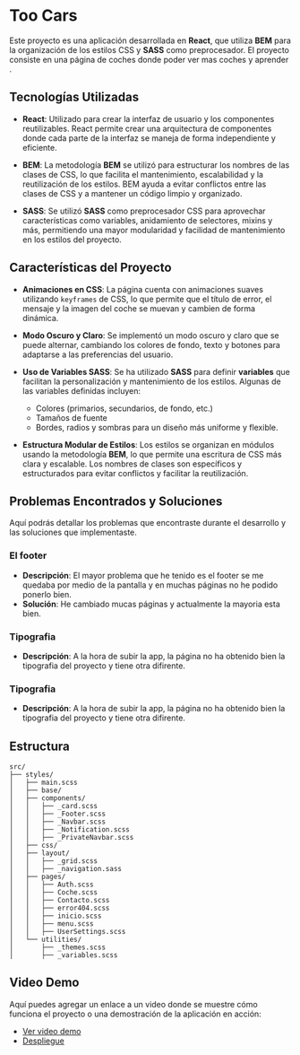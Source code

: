 # Too Cars

Este proyecto es una aplicación desarrollada en **React**, que utiliza **BEM** para la organización de los estilos CSS y **SASS** como preprocesador. El proyecto consiste en una página de coches donde poder ver mas coches y aprender .

## Tecnologías Utilizadas

- **React**: Utilizado para crear la interfaz de usuario y los componentes reutilizables. React permite crear una arquitectura de componentes donde cada parte de la interfaz se maneja de forma independiente y eficiente.
  
- **BEM**: La metodología **BEM** se utilizó para estructurar los nombres de las clases de CSS, lo que facilita el mantenimiento, escalabilidad y la reutilización de los estilos. BEM ayuda a evitar conflictos entre las clases de CSS y a mantener un código limpio y organizado.
  
- **SASS**: Se utilizó **SASS** como preprocesador CSS para aprovechar características como variables, anidamiento de selectores, mixins y más, permitiendo una mayor modularidad y facilidad de mantenimiento en los estilos del proyecto.

## Características del Proyecto

- **Animaciones en CSS**: La página cuenta con animaciones suaves utilizando `keyframes` de CSS, lo que permite que el título de error, el mensaje y la imagen del coche se muevan y cambien de forma dinámica.
  
- **Modo Oscuro y Claro**: Se implementó un modo oscuro y claro que se puede alternar, cambiando los colores de fondo, texto y botones para adaptarse a las preferencias del usuario.
  
- **Uso de Variables SASS**: Se ha utilizado **SASS** para definir **variables** que facilitan la personalización y mantenimiento de los estilos. Algunas de las variables definidas incluyen:
  - Colores (primarios, secundarios, de fondo, etc.)
  - Tamaños de fuente
  - Bordes, radios y sombras para un diseño más uniforme y flexible.
  
- **Estructura Modular de Estilos**: Los estilos se organizan en módulos usando la metodología **BEM**, lo que permite una escritura de CSS más clara y escalable. Los nombres de clases son específicos y estructurados para evitar conflictos y facilitar la reutilización.

## Problemas Encontrados y Soluciones

Aquí podrás detallar los problemas que encontraste durante el desarrollo y las soluciones que implementaste.

### El footer
   - **Descripción**: El mayor problema que he tenido es el footer se me quedaba por medio de la pantalla y en muchas páginas no he podido ponerlo bien.
   - **Solución**: He cambiado mucas páginas y actualmente la mayoria esta bien.

### Tipografia
   - **Descripción**: A la hora de subir la app, la página no ha obtenido bien la tipografia del proyecto y tiene otra difirente.

### Tipografia
   - **Descripción**: A la hora de subir la app, la página no ha obtenido bien la tipografia del proyecto y tiene otra difirente.

## Estructura
```
src/
├── styles/
│   ├── main.scss
│   ├── base/
│   ├── components/
│   │   ├── _card.scss
│   │   ├── _Footer.scss
│   │   ├── _Navbar.scss
│   │   ├── _Notification.scss
│   │   ├── _PrivateNavbar.scss
│   ├── css/
│   ├── layout/
│   │   ├── _grid.scss
│   │   ├── _navigation.sass
│   ├── pages/
│   │   ├── Auth.scss
│   │   ├── Coche.scss
│   │   ├── Contacto.scss
│   │   ├── error404.scss
│   │   ├── inicio.scss
│   │   ├── menu.scss
│   │   ├── UserSettings.scss
│   └── utilities/
│       ├── _themes.scss
│       ├── _variables.scss

```
## Video Demo

Aquí puedes agregar un enlace a un video donde se muestre cómo funciona el proyecto o una demostración de la aplicación en acción:

- [Ver video demo](URL_DEL_VIDEO)
- [Despliegue](URL_DEL_VIDEO)


